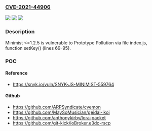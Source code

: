 ### [CVE-2021-44906](https://cve.mitre.org/cgi-bin/cvename.cgi?name=CVE-2021-44906)
![](https://img.shields.io/static/v1?label=Product&message=n%2Fa&color=blue)
![](https://img.shields.io/static/v1?label=Version&message=n%2Fa&color=blue)
![](https://img.shields.io/static/v1?label=Vulnerability&message=n%2Fa&color=brighgreen)

### Description

Minimist <=1.2.5 is vulnerable to Prototype Pollution via file index.js, function setKey() (lines 69-95).

### POC

#### Reference
- https://snyk.io/vuln/SNYK-JS-MINIMIST-559764

#### Github
- https://github.com/ARPSyndicate/cvemon
- https://github.com/MaySoMusician/geidai-ikoi
- https://github.com/anthonykirby/lora-packet
- https://github.com/git-kick/ioBroker.e3dc-rscp


